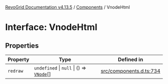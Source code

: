 [RevoGrid Documentation v4.13.5](README.md) / [Components](Namespace.Components.md) / VnodeHtml

# Interface: VnodeHtml

## Properties

| Property | Type | Defined in |
| ------ | ------ | ------ |
| `redraw` | `undefined` \| `null` \| () => [`VNode`](Interface.VNode.md)[] | [src/components.d.ts:734](https://github.com/revolist/revogrid/blob/f32590b4b251a55e7610f26e48cd67947bdd6441/src/components.d.ts#L734) |
